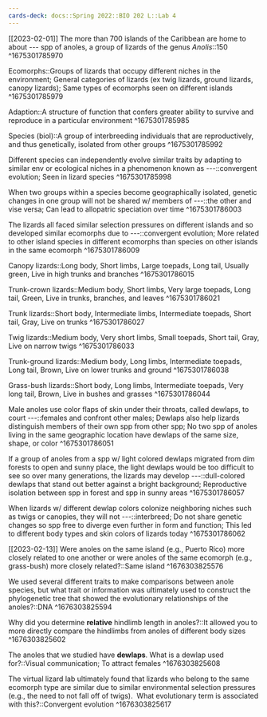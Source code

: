 ```yaml
---
cards-deck: docs::Spring 2022::BIO 202 L::Lab 4
---
```


[[2023-02-01]]
The more than 700 islands of the Caribbean are home to about --- spp of anoles, a group of lizards of the genus *Anolis*::150
^1675301785970

Ecomorphs::Groups of lizards that occupy different niches in the environment; General categories of lizards (ex twig lizards, ground lizards, canopy lizards); Same types of ecomorphs seen on different islands 
^1675301785979

Adaption::A structure of function that confers greater ability to survive and reproduce in a particular environment
^1675301785985

Species (biol)::A group of interbreeding individuals that are reproductively, and thus genetically, isolated from other groups
^1675301785992

Different species can independently evolve similar traits by adapting to similar env or ecological niches in a phenomenon known as ---::convergent evolution; Seen in lizard species
^1675301785998

When two groups within a species become geographically isolated, genetic changes in one group will not be shared w/ members of ---::the other and vise versa; Can lead to allopatric speciation over time
^1675301786003

The lizards all faced similar selection pressures on different islands and so developed similar ecomorphs due to ---::convergent evolution; More related to other island species in different ecomorphs than species on other islands in the same ecomorph
^1675301786009

Canopy lizards::Long body, Short limbs, Large toepads, Long tail, Usually green, Live in high trunks and branches
^1675301786015

Trunk-crown lizards::Medium body, Short limbs, Very large toepads, Long tail, Green, Live in trunks, branches, and leaves
^1675301786021

Trunk lizards::Short body, Intermediate limbs, Intermediate toepads, Short tail, Gray, Live on trunks
^1675301786027

Twig lizards::Medium body, Very short limbs, Small toepads, Short tail, Gray, Live on narrow twigs
^1675301786033

Trunk-ground lizards::Medium body, Long limbs, Intermediate toepads, Long tail, Brown, Live on lower trunks and ground
^1675301786038

Grass-bush lizards::Short body, Long limbs, Intermediate toepads, Very long tail, Brown, Live in bushes and grasses
^1675301786044

Male anoles use color flaps of skin under their throats, called dewlaps, to court ---::females and confront other males; Dewlaps also help lizards distinguish members of their own spp from other spp; No two spp of anoles living in the same geographic location have dewlaps of the same size, shape, or color
^1675301786051

If a group of anoles from a spp w/ light colored dewlaps migrated from dim forests to open and sunny place, the light dewlaps would be too difficult to see so over many generations, the lizards may develop ---::dull-colored dewlaps that stand out better against a bright background; Reproductive isolation between spp in forest and spp in sunny areas
^1675301786057

When lizards w/ different dewlap colors colonize neighboring niches such as twigs or canopies, they will not ---::interbreed; Do not share genetic changes so spp free to diverge even further in form and function; This led to different body types and skin colors of lizards today
^1675301786062

[[2023-02-13]]
Were anoles on the same island (e.g., Puerto Rico) more closely related to one another or were anoles of the same ecomorph (e.g., grass-bush) more closely related?::Same island
^1676303825576

We used several different traits to make comparisons between anole species, but what trait or information was ultimately used to construct the phylogenetic tree that showed the evolutionary relationships of the anoles?::DNA
^1676303825594

Why did you determine **relative** hindlimb length in anoles?::It allowed you to more directly compare the hindlimbs from anoles of different body sizes
^1676303825602

The anoles that we studied have **dewlaps**. What is a dewlap used for?::Visual communication; To attract females
^1676303825608

The virtual lizard lab ultimately found that lizards who belong to the same ecomorph type are similar due to similar environmental selection pressures (e.g., the need to not fall off of twigs).  What evolutionary term is associated with this?::Convergent evolution
^1676303825617

